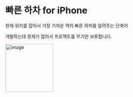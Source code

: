 # 빠른 하차 for iPhone
현재 위치를 잡아서 가장 가까운 역의 빠른 하차를 알려주는 단축어

개발하는데 문제가 많아서 프로젝트를 무기한 보류합니다.

<img width="150" alt="image" src="https://user-images.githubusercontent.com/82555878/199409786-15ce8e1b-d726-4c13-8bad-900cb501c734.png">
